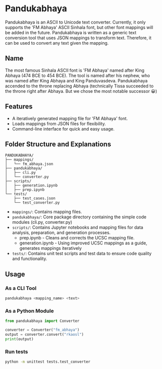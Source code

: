 # Pandukabhaya

Pandukabhaya is an ASCII to Unicode text converter. Currently, it only supports the 'FM Abhaya' ASCII Sinhala font, but other font mappings will be added in the future. Pandukabhaya is written as a generic text conversion tool that uses JSON mappings to transform text. Therefore, it can be used to convert any text given the mapping.

## Name
The most famous Sinhala ASCII font is 'FM Abhaya' named after King Abhaya (474 BCE to 454 BCE). The tool is named after his nephew, who was named after King Abhaya and King Panduvasdeva. Pandukabhaya accended to the throne replacing Abhaya (technically Tissa succeeded to the throne right after Abhaya. But we chose the most notable successor 😀)

## Features

- A iteratively generated mapping file for 'FM Abhaya' font.
- Loads mappings from JSON files for flexibility.
- Command-line interface for quick and easy usage.

## Folder Structure and Explanations
```
PANDUKABHAYA/
├── mappings/
│   └── fm_abhaya.json
├── pandukabhaya/
│   ├── cli.py
│   └── converter.py
├── scripts/
│   ├── generation.ipynb
│   ├── prep.ipynb
└── tests/
    ├── test_cases.json
    └── test_converter.py
```

* `mappings/`: Contains mapping files.
* `pandukabhaya/`: Core package directory containing the simple code modules (cli.py, converter.py)
* `scripts/`: Contains Jupyter notebooks and mapping files for data analysis, preparation, and generation processes.
    * prep.ipynb - Cleans and corrects the UCSC mapping file.
    * generation.ipynb - Using improved UCSC mappings as a guide, generates mappings iteratively
* `tests/`: Contains unit test scripts and test data to ensure code quality and functionality.


## Usage

### As a CLI Tool
```bash
pandukabhaya <mapping_name> <text>
```
### As a Python Module
```python
from pandukabhaya import Converter

converter = Converter("fm_abhaya")
output = converter.convert("rkaosl")
print(output)
```
### Run tests
```bash
python -m unittest tests.test_converter
```